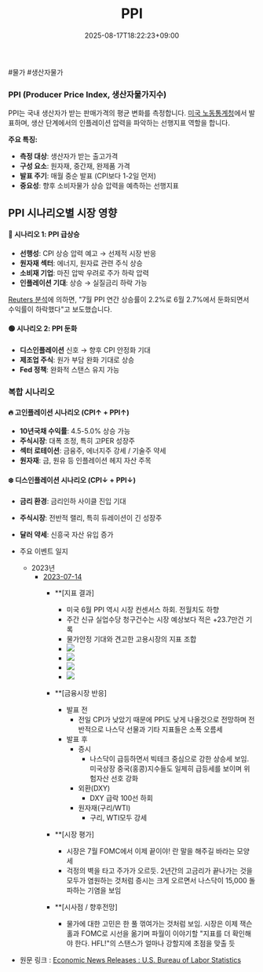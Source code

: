 ﻿---
title: "PPI"
date: 2025-08-17T18:22:23+09:00
lastmod: 2025-08-17T18:22:23+09:00
type: docs
sidebar:
  open: true
weight: 2
---
<div style="display:none">
  <meta property="article:published_time" content="2025-08-17T09:22:23Z" />
  <meta property="article:modified_time" content="2025-08-17T09:22:23Z" />
</div>
#물가 #생산자물가

### **PPI (Producer Price Index, 생산자물가지수)**

PPI는 국내 생산자가 받는 판매가격의 평균 변화를 측정합니다. [미국 노동통계청](https://www.bls.gov/ppi/)에서 발표하며, 생산 단계에서의 인플레이션 압력을 파악하는 선행지표 역할을 합니다.

**주요 특징:**

- **측정 대상**: 생산자가 받는 출고가격
- **구성 요소**: 원자재, 중간재, 완제품 가격
- **발표 주기**: 매월 중순 발표 (CPI보다 1-2일 먼저)
- **중요성**: 향후 소비자물가 상승 압력을 예측하는 선행지표

## **PPI 시나리오별 시장 영향**

#### **🔴 시나리오 1: PPI 급상승**

- **선행성**: CPI 상승 압력 예고 → 선제적 시장 반응
- **원자재 섹터**: 에너지, 원자료 관련 주식 상승
- **소비재 기업**: 마진 압박 우려로 주가 하락 압력
- **인플레이션 기대**: 상승 → 실질금리 하락 가능

[Reuters 분석](https://www.reuters.com/markets/rates-bonds/yields-dip-after-producer-prices-report-focus-turns-cpi-2024-08-13/)에 의하면, "7월 PPI 연간 상승률이 2.2%로 6월 2.7%에서 둔화되면서 수익률이 하락했다"고 보도했습니다.

#### **🟢 시나리오 2: PPI 둔화**

- **디스인플레이션** 신호 → 향후 CPI 안정화 기대
- **제조업 주식**: 원가 부담 완화 기대로 상승
- **Fed 정책**: 완화적 스탠스 유지 가능

### **복합 시나리오**

#### **🔥 고인플레이션 시나리오 (CPI↑ + PPI↑)**

- **10년국채 수익률**: 4.5-5.0% 상승 가능
- **주식시장**: 대폭 조정, 특히 고PER 성장주
- **섹터 로테이션**: 금융주, 에너지주 강세 / 기술주 약세
- **원자재**: 금, 원유 등 인플레이션 헤지 자산 주목

#### **❄️ 디스인플레이션 시나리오 (CPI↓ + PPI↓)**

- **금리 환경**: 금리인하 사이클 진입 기대
- **주식시장**: 전반적 랠리, 특히 듀레이션이 긴 성장주
- **달러 약세**: 신흥국 자산 유입 증가

- 주요 이벤트 일지
	- 2023년
		- [2023-07-14](/daily-summary/2023-07-14/)
			- **[지표 결과]
				- 미국 6월 PPI 역시 시장 컨센서스 하회. 전월치도 하향
				- 주간 신규 실업수당 청구건수는 시장 예상보다 적은 +23.7만건 기록
				- 물가안정 기대와 견고한 고용시장의 지표 조합
				- ![](https://i.imgur.com/PLuCtc1.png)
				- ![](https://i.imgur.com/y5YeiZw.png)
				- ![](https://i.imgur.com/vWjsZpL.png)
				- ![](https://i.imgur.com/lwbJ5pY.png)

			- **[금융시장 반응]
				- 발표 전
					- 전일 CPI가 낮았기 때문에 PPI도 낮게 나올것으로 전망하며 전반적으로 나스닥 선물과 기타 지표들은 소폭 오름세
				- 발표 후
					- 증시
						- 나스닥이 급등하면서 빅테크 중심으로 강한 상승세 보임. 미국상장 중국(홍콩)지수들도 일제히 급등세를 보이며 위험자산 선호 강화
					- 외환(DXY)
						- DXY 급락 100선 하회
					- 원자재(구리/WTI)
						- 구리, WTI모두 강세

			- **[시장 평가]
				- 시장은 7월 FOMC에서 이제 끝이야! 란 말을 해주길 바라는 모양세
				- 걱정의 벽을 타고 주가가 오르듯. 2년간의 고금리가 끝나가는 것을 모두가 염원하는 것처럼 증시는 크게 오르면서 나스닥이 15,000 돌파하는 기염을 보임
				
			- **[시사점 / 향후전망]
				- 물가에 대한 고민은 한 풀 꺾여가는 것처럼 보임. 시장은 이제 잭슨홀과 FOMC로 시선을 옮기며 파월이 이야기할 "지표를 더 확인해야 한다. HFL!"의 스탠스가 얼마나 강할지에 초점을 맞출 듯

- 원문 링크 : [Economic News Releases : U.S. Bureau of Labor Statistics](https://www.bls.gov/bls/newsrels.htm)
